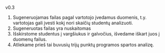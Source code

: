 v0.3

1) Sugeneruojamas failas pagal vartotojo įvedamus duomenis, t.y. vartotojas gali įvesti kokį nori skaičių studentų analizuoti.
2) Sugeneruotas failas yra nuskaitomas 
3) Išskirstome studentus į vargšiukus ir galvočius, išvedame iškart juos į duomenų failus.
4) Atliekame prieš tai buvusių trijų punktų programos spartos analizę.
